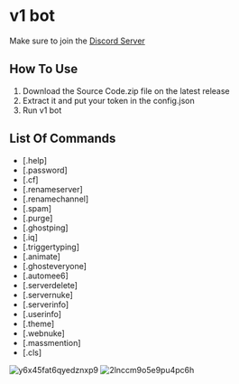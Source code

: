 # v1 bot

Make sure to join the [Discord Server](https://discord.gg/9eQtzxy29k)

## How To Use
1. Download the Source Code.zip file on the latest release
2. Extract it and put your token in the config.json
3. Run v1 bot

## List Of Commands 
* [.help]
* [.password]
* [.cf]
* [.renameserver]
* [.renamechannel]
* [.spam]
* [.purge]
* [.ghostping]
* [.iq]
* [.triggertyping]
* [.animate]
* [.ghosteveryone]
* [.automee6]
* [.serverdelete]
* [.servernuke]
* [.serverinfo]
* [.userinfo]
* [.theme]
* [.webnuke]
* [.massmention]
* [.cls]

![y6x45fat6qyedznxp9](https://user-images.githubusercontent.com/106450011/185611793-376b3116-0b8a-472b-b602-961bf5d2e164.png)
![2lnccm9o5e9pu4pc6h](https://user-images.githubusercontent.com/106450011/185612013-e4053b93-dc65-4ff1-9347-eb136eb1a889.png)

